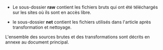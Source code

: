 - Le sous-dossier **raw** contient les fichiers bruts qui ont été téléchargés sur les sites où ils sont en accès libre.

- le sous-dossier **net** contient les fichiers utilisés dans l'article après transformation et nettoyage.

L'ensemble des sources brutes et des transformations sont décrits en annexe au document principal.

